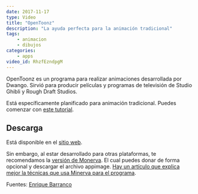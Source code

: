 ```yaml
---
date: 2017-11-17
type: Video
title: "OpenToonz"
description: "La ayuda perfecta para la animación tradicional"
tags:
    - animacion
    - dibujos
categories:
    - apps
video_id: RhzfEzndpgM
---
```


OpenToonz es un programa para realizar animaciones desarrollada por Dwango. Sirvió para producir películas y programas de televisión de Studio Ghibli y Rough Draft Studios.

Está específicamente planificado para animación tradicional. Puedes comenzar con [este tutorial](https://www.youtube.com/watch?v=ph-ff2kRyIQ).

## Descarga

Está disponible en el [sitio web](https://opentoonz.github.io/e/).

Sin embargo, al estar desarrollado para otras plataformas, te recomendamos la [versión de Monerva](https://gumroad.com/l/opentoonz). El cual puedes donar de forma opcional y descargar el archivo appimage. [Hay un artículo que explica mejor la técnicas que usa Minerva para el programa](https://opensource.com/article/17/2/opentoonz-2d-animation-software).

Fuentes: [Enrique Barranco](https://www.youtube.com/channel/UCGkIcTwAyFY9U8QBifFiwbA)
